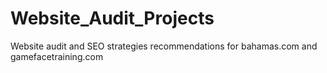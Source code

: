# Website_Audit_Projects
 Website audit and SEO strategies recommendations for bahamas.com and gamefacetraining.com
